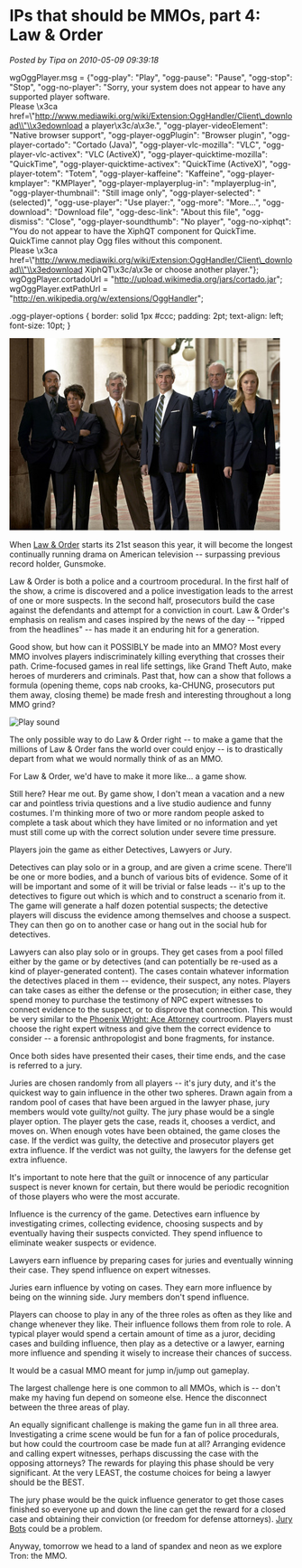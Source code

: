 # IPs that should be MMOs, part 4: Law & Order

*Posted by Tipa on 2010-05-09 09:39:18*

 
 
wgOggPlayer.msg = {"ogg-play": "Play", "ogg-pause": "Pause", "ogg-stop": "Stop", "ogg-no-player": "Sorry, your system does not appear to have any supported player software.\
Please \\x3ca href=\\"http://www.mediawiki.org/wiki/Extension:OggHandler/Client\_download\\"\\x3edownload a player\\x3c/a\\x3e.", "ogg-player-videoElement": "Native browser support", "ogg-player-oggPlugin": "Browser plugin", "ogg-player-cortado": "Cortado (Java)", "ogg-player-vlc-mozilla": "VLC", "ogg-player-vlc-activex": "VLC (ActiveX)", "ogg-player-quicktime-mozilla": "QuickTime", "ogg-player-quicktime-activex": "QuickTime (ActiveX)", "ogg-player-totem": "Totem", "ogg-player-kaffeine": "Kaffeine", "ogg-player-kmplayer": "KMPlayer", "ogg-player-mplayerplug-in": "mplayerplug-in", "ogg-player-thumbnail": "Still image only", "ogg-player-selected": "(selected)", "ogg-use-player": "Use player:", "ogg-more": "More…", "ogg-download": "Download file", "ogg-desc-link": "About this file", "ogg-dismiss": "Close", "ogg-player-soundthumb": "No player", "ogg-no-xiphqt": "You do not appear to have the XiphQT component for QuickTime.\
QuickTime cannot play Ogg files without this component.\
Please \\x3ca href=\\"http://www.mediawiki.org/wiki/Extension:OggHandler/Client\_download\\"\\x3edownload XiphQT\\x3c/a\\x3e or choose another player."};
wgOggPlayer.cortadoUrl = "http://upload.wikimedia.org/jars/cortado.jar";
wgOggPlayer.extPathUrl = "http://en.wikipedia.org/w/extensions/OggHandler";
 
 
.ogg-player-options {
 border: solid 1px #ccc;
 padding: 2pt;
 text-align: left;
 font-size: 10pt;
}

[![](../uploads/2010/05/law-and-order.jpg "Cast of Law & Order")](../uploads/2010/05/law-and-order.jpg)

When [Law & Order](http://en.wikipedia.org/wiki/Law_And_Order) starts its 21st season this year, it will become the longest continually running drama on American television -- surpassing previous record holder, Gunsmoke.

Law & Order is both a police and a courtroom procedural. In the first half of the show, a crime is discovered and a police investigation leads to the arrest of one or more suspects. In the second half, prosecutors build the case against the defendants and attempt for a conviction in court. Law & Order's emphasis on realism and cases inspired by the news of the day -- "ripped from the headlines" -- has made it an enduring hit for a generation.

Good show, but how can it POSSIBLY be made into an MMO? Most every MMO involves players indiscriminately killing everything that crosses their path. Crime-focused games in real life settings, like Grand Theft Auto, make heroes of murderers and criminals. Past that, how can a show that follows a formula (opening theme, cops nab crooks, ka-CHUNG, prosecutors put them away, closing theme) be made fresh and interesting throughout a long MMO grind?

 
![Play sound](http://en.wikipedia.org/w/extensions/OggHandler/play.png) 


The only possible way to do Law & Order right -- to make a game that the millions of Law & Order fans the world over could enjoy -- is to drastically depart from what we would normally think of as an MMO.

For Law & Order, we'd have to make it more like... a game show.

Still here? Hear me out. By game show, I don't mean a vacation and a new car and pointless trivia questions and a live studio audience and funny costumes. I'm thinking more of two or more random people asked to complete a task about which they have limited or no information and yet must still come up with the correct solution under severe time pressure.

Players join the game as either Detectives, Lawyers or Jury.

Detectives can play solo or in a group, and are given a crime scene. There'll be one or more bodies, and a bunch of various bits of evidence. Some of it will be important and some of it will be trivial or false leads -- it's up to the detectives to figure out which is which and to construct a scenario from it. The game will generate a half dozen potential suspects; the detective players will discuss the evidence among themselves and choose a suspect. They can then go on to another case or hang out in the social hub for detectives.

Lawyers can also play solo or in groups. They get cases from a pool filled either by the game or by detectives (and can potentially be re-used as a kind of player-generated content). The cases contain whatever information the detectives placed in them -- evidence, their suspect, any notes. Players can take cases as either the defense or the prosecution; in either case, they spend money to purchase the testimony of NPC expert witnesses to connect evidence to the suspect, or to disprove that connection. This would be very similar to the [Phoenix Wright: Ace Attorney](http://en.wikipedia.org/wiki/Phoenix_Wright) courtroom. Players must choose the right expert witness and give them the correct evidence to consider -- a forensic anthropologist and bone fragments, for instance.

Once both sides have presented their cases, their time ends, and the case is referred to a jury.

Juries are chosen randomly from all players -- it's jury duty, and it's the quickest way to gain influence in the other two spheres. Drawn again from a random pool of cases that have been argued in the lawyer phase, jury members would vote guilty/not guilty. The jury phase would be a single player option. The player gets the case, reads it, chooses a verdict, and moves on. When enough votes have been obtained, the game closes the case. If the verdict was guilty, the detective and prosecutor players get extra influence. If the verdict was not guilty, the lawyers for the defense get extra influence. 

It's important to note here that the guilt or innocence of any particular suspect is never known for certain, but there would be periodic recognition of those players who were the most accurate.

Influence is the currency of the game. Detectives earn influence by investigating crimes, collecting evidence, choosing suspects and by eventually having their suspects convicted. They spend influence to eliminate weaker suspects or evidence.

Lawyers earn influence by preparing cases for juries and eventually winning their case. They spend influence on expert witnesses.

Juries earn influence by voting on cases. They earn more influence by being on the winning side. Jury members don't spend influence.

Players can choose to play in any of the three roles as often as they like and change whenever they like. Their influence follows them from role to role. A typical player would spend a certain amount of time as a juror, deciding cases and building influence, then play as a detective or a lawyer, earning more influence and spending it wisely to increase their chances of success.

It would be a casual MMO meant for jump in/jump out gameplay.

The largest challenge here is one common to all MMOs, which is -- don't make my having fun depend on someone else. Hence the disconnect between the three areas of play.

An equally significant challenge is making the game fun in all three area. Investigating a crime scene would be fun for a fan of police procedurals, but how could the courtroom case be made fun at all? Arranging evidence and calling expert witnesses, perhaps discussing the case with the opposing attorneys? The rewards for playing this phase should be very significant. At the very LEAST, the costume choices for being a lawyer should be the BEST.

The jury phase would be the quick influence generator to get those cases finished so everyone up and down the line can get the reward for a closed case and obtaining their conviction (or freedom for defense attorneys). [Jury Bots](http://en.wikipedia.org/wiki/Judybats) could be a problem.

Anyway, tomorrow we head to a land of spandex and neon as we explore Tron: the MMO.


